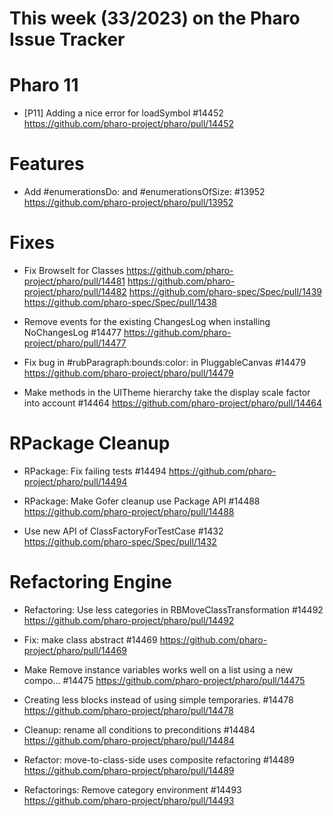 
# This week (33/2023) on the Pharo Issue Tracker

# Pharo 11

- [P11] Adding a nice error for loadSymbol #14452
	https://github.com/pharo-project/pharo/pull/14452
	
	
# Features

- Add #enumerationsDo: and #enumerationsOfSize: #13952
	https://github.com/pharo-project/pharo/pull/13952

# Fixes


- Fix BrowseIt for Classes
	https://github.com/pharo-project/pharo/pull/14481
	https://github.com/pharo-project/pharo/pull/14482
	https://github.com/pharo-spec/Spec/pull/1439
	https://github.com/pharo-spec/Spec/pull/1438
	
- Remove events for the existing ChangesLog when installing NoChangesLog #14477
	https://github.com/pharo-project/pharo/pull/14477
	
- Fix bug in #rubParagraph:bounds:color: in PluggableCanvas #14479
	https://github.com/pharo-project/pharo/pull/14479


- Make methods in the UITheme hierarchy take the display scale factor into account #14464
	https://github.com/pharo-project/pharo/pull/14464

# RPackage Cleanup

- RPackage: Fix failing tests #14494
	https://github.com/pharo-project/pharo/pull/14494
	
- RPackage: Make Gofer cleanup use Package API #14488
	https://github.com/pharo-project/pharo/pull/14488

- Use new API of ClassFactoryForTestCase #1432
	https://github.com/pharo-spec/Spec/pull/1432


# Refactoring Engine

- Refactoring: Use less categories in RBMoveClassTransformation #14492
	https://github.com/pharo-project/pharo/pull/14492
	
- Fix: make class abstract #14469
	https://github.com/pharo-project/pharo/pull/14469

- Make Remove instance variables works well on a list using a new compo… #14475
	https://github.com/pharo-project/pharo/pull/14475
	
- Creating less blocks instead of using simple temporaries. #14478
	https://github.com/pharo-project/pharo/pull/14478
	
- Cleanup: rename all conditions to preconditions #14484
	https://github.com/pharo-project/pharo/pull/14484
	
- Refactor: move-to-class-side uses composite refactoring #14489
	https://github.com/pharo-project/pharo/pull/14489
	
- Refactorings: Remove category environment #14493
	https://github.com/pharo-project/pharo/pull/14493


